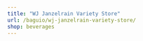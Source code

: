 ```yaml
---
title: "WJ Janzelrain Variety Store"
url: /baguio/wj-janzelrain-variety-store/
shop: beverages
---
```

